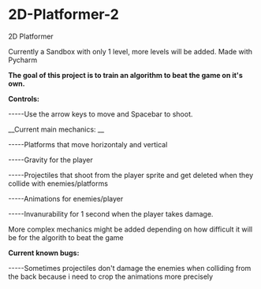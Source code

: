 # 2D-Platformer-2
2D Platformer 

Currently a Sandbox with only 1 level, more levels will be added. Made with Pycharm

__The goal of this project is to train an algorithm to beat the game on it's own.__


__Controls:__

-----Use the arrow keys to move and Spacebar to shoot.
  
__Current main mechanics: __
  
-----Platforms that move horizontaly and vertical
  
-----Gravity for the player
  
-----Projectiles that shoot from the player sprite and get deleted when they collide with enemies/platforms
  
-----Animations for enemies/player
  
-----Invanurability for 1 second when the player takes damage.

More complex mechanics might be added depending on how difficult it will be for the algorith to beat the game  

__Current known bugs:__

-----Sometimes projectiles don't damage the enemies when colliding from the back because i need to crop the animations more precisely



